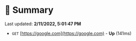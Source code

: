 # 📖 Summary
Last updated: **2/11/2022, 5:01:47 PM**

- `GET` [https://google.com](https://google.com) - **Up** (141ms)
